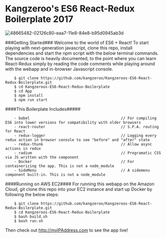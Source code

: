 # Kangzeroo's ES6 React-Redux Boilerplate 2017

![48665482-02126c80-eaa7-11e8-84e8-b95d0945ab3d](https://user-images.githubusercontent.com/22982964/124559285-24cb3c80-de6e-11eb-8a14-bb5565b0762b.jpeg)


###Getting Started###
Welcome to the world of ES6 + React! To start playing with next-generation javascript, clone this repo, install dependencies and start the npm script with the below terminal commands. The source code is heavily documented, to the point where you can learn React-Redux simply by reading the code comments while playing around with the webapp and in-browser Javascript console.

```
	$ git clone https://github.com/kangzeroo/Kangzeroos-ES6-React-Redux-Boilerplate.git
	$ cd Kangzeroos-ES6-React-Redux-Boilerplate
	$ cd App
	$ npm install
	$ npm run start
```

####This Boilerplate Includes#####

```
	- babel											// For compiling ES6 into lower versions for compatibility with older browsers
	- react-router									// S.P.A. routing for React
	- redux-logger									// Logging every redux action in browser console to see "before" and "after" state
	- redux-thunk									// Allow async actions in redux
	- radium										// Programatic CSS via JS written with the component
	- Docker										// For containerizing the app. This is not a node_module
	- SideMenu										// A sidemenu component built-in. This is not a node_module
```

####Running on AWS EC2####
For running this webapp on the Amazon Cloud, git clone this repo into your EC2 instance and start up Docker by following the below steps:

```
	$ git clone https://github.com/kangzeroo/Kangzeroos-ES6-React-Redux-Boilerplate.git
	$ cd Kangzeroos-ES6-React-Redux-Boilerplate
	$ bash build.sh
	$ bash run.sh
```
Then check out http://myIPAddress.com to see the app live!

